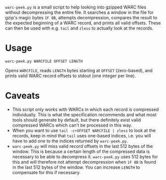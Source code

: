 `warc-peek.py` is a small script to help looking into gzipped WARC files without decompressing the entire file. It searches a window in the file for gzip's magic bytes `1F 8B`, attempts decompression, compares the result to the expected beginning of a WARC record, and prints all valid offsets. These can then be used with e.g. `tail` and `zless` to actually look at the records.

# Usage

    warc-peek.py WARCFILE OFFSET LENGTH

Opens `WARCFILE`, reads `LENGTH` bytes starting at `OFFSET` (zero-based), and prints valid WARC record offsets to stdout (one integer per line).

# Caveats

* This script only works with WARCs in which each record is compressed individually. This is what the specification recommends and what most tools should generate by default, but there definitely exist valid compressed WARCs which can't be processed in this way.
* When you want to use `tail -c+OFFSET WARCFILE | zless` to look at the records, keep in mind that `tail` uses one-based indices, i.e. you will have to add one to the indices returned by `warc-peek.py`.
* `warc-peek.py` will miss valid record offsets in the last 512 bytes of the window. This is because a certain length of the compressed data is necessary to be able to decompress it. `warc-peek.py` uses 512 bytes for this and will therefore not attempt decompression when `1F 8B` is found in the last 512 bytes of the window. You can increase `LENGTH` to compensate for this if necessary.
